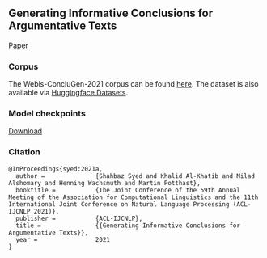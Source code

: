 ## Generating Informative Conclusions for Argumentative Texts
[Paper](https://aclanthology.org/2021.findings-acl.306/)
### Corpus
The Webis-ConcluGen-2021 corpus can be found [here](https://zenodo.org/record/4818134).
The dataset is also available via [Huggingface Datasets](https://huggingface.co/datasets/webis/conclugen). 

### Model checkpoints
[Download](https://files.webis.de/webis-conclugen21-models/)

### Citation
```
@InProceedings{syed:2021a,
  author =              {Shahbaz Syed and Khalid Al-Khatib and Milad Alshomary and Henning Wachsmuth and Martin Potthast},
  booktitle =           {The Joint Conference of the 59th Annual Meeting of the Association for Computational Linguistics and the 11th International Joint Conference on Natural Language Processing (ACL-IJCNLP 2021)},
  publisher =           {ACL-IJCNLP},
  title =               {{Generating Informative Conclusions for Argumentative Texts}},
  year =                2021
}

```

